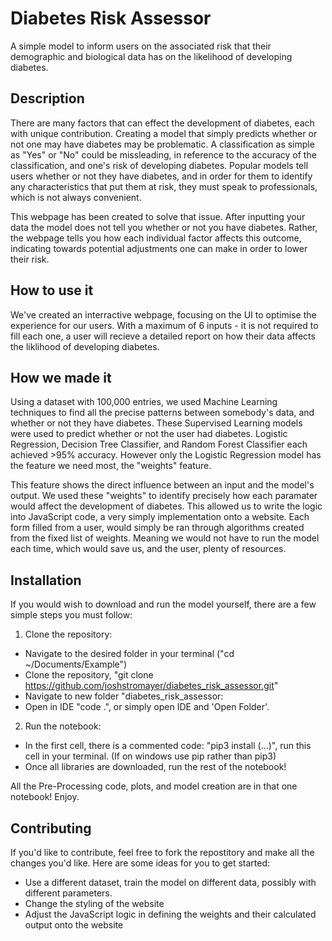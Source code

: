 # Diabetes Risk Assessor
A simple model to inform users on the associated risk that their demographic and biological data has on the likelihood of developing diabetes.

## Description

There are many factors that can effect the development of diabetes, each with unique contribution. Creating a model that simply predicts whether or not one may have diabetes may be problematic. A classification as simple as "Yes" or "No" could be missleading, in reference to the accuracy of the classification, and one's risk of developing diabetes. Popular models tell users whether or not they have diabetes, and in order for them to identify any characteristics that put them at risk, they must speak to professionals, which is not always convenient. 

This webpage has been created to solve that issue. After inputting your data the model does not tell you whether or not you have diabetes. Rather, the webpage tells you how each individual factor affects this outcome, indicating towards potential adjustments one can make in order to lower their risk. 

## How to use it 

We've created an interractive webpage, focusing on the UI to optimise the experience for our users. With a maximum of 6 inputs - it is not required to fill each one, a user will recieve a detailed report on how their data affects the liklihood of developing diabetes. 

## How we made it

Using a dataset with 100,000 entries, we used Machine Learning techniques to find all the precise patterns between somebody's data, and whether or not they have diabetes. These Supervised Learning models were used to predict whether or not the user had diabetes. Logistic Regression, Decision Tree Classifier, and Random Forest Classifier each achieved >95% accuracy. However only the Logistic Regression model has the feature we need most, the "weights" feature.

This feature shows the direct influence between an input and the model's output. We used these "weights" to identify precisely how each paramater would affect the development of diabetes. This allowed us to write the logic into JavaScript code, a very simply implementation onto a website. Each form filled from a user, would simply be ran through algorithms created from the fixed list of weights. Meaning we would not have to run the model each time, which would save us, and the user, plenty of resources.

## Installation

If you would wish to download and run the model yourself, there are a few simple steps you must follow: 
1. Clone the repository: 
- Navigate to the desired folder in your terminal ("cd ~/Documents/Example")
- Clone the repository, "git clone https://github.com/joshstromayer/diabetes_risk_assessor.git"
- Navigate to new folder "diabetes_risk_assessor:
- Open in IDE "code .", or simply open IDE and 'Open Folder'.

2. Run the notebook: 
- In the first cell, there is a commented code: "pip3 install (...)", run this cell in your terminal. (If on windows use pip rather than pip3)
- Once all libraries are downloaded, run the rest of the notebook! 

All the Pre-Processing code, plots, and model creation are in that one notebook! Enjoy.

## Contributing 
If you'd like to contribute, feel free to fork the repostitory and make all the changes you'd like. 
Here are some ideas for you to get started: 
- Use a different dataset, train the model on different data, possibly with different parameters.
- Change the styling of the website
- Adjust the JavaScript logic in defining the weights and their calculated output onto the website
